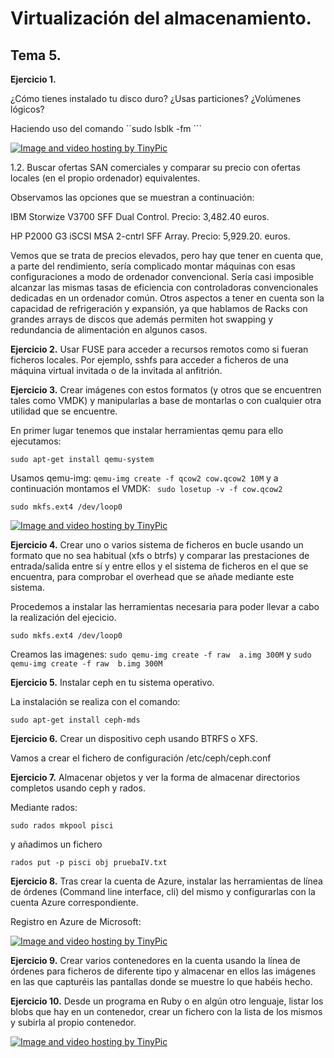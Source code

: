 # Virtualización del almacenamiento. 

## Tema 5.

**Ejercicio 1.** 

¿Cómo tienes instalado tu disco duro? ¿Usas particiones? ¿Volúmenes lógicos?

Haciendo uso del comando ``sudo lsblk -fm ```

<a href="http://es.tinypic.com?ref=zu45qx" target="_blank"><img src="http://i61.tinypic.com/zu45qx.png" border="0" alt="Image and video hosting by TinyPic"></a>

1.2. Buscar ofertas SAN comerciales y comparar su precio con ofertas locales (en el propio ordenador) equivalentes.

Observamos las opciones que se muestran a continuación:

IBM Storwize V3700 SFF Dual Control. Precio: 3,482.40 euros.

HP P2000 G3 iSCSI MSA 2-cntrl SFF Array. Precio: 5,929.20. euros.

Vemos que se trata de precios elevados, pero hay que tener en cuenta que, a parte del rendimiento, sería complicado montar máquinas con esas configuraciones a modo de ordenador convencional. Sería casi imposible alcanzar las mismas tasas de eficiencia con controladoras convencionales dedicadas en un ordenador común. Otros aspectos a tener en cuenta son la capacidad de refrigeración y expansión, ya que hablamos de Racks con grandes arrays de discos que además permiten hot swapping y redundancia de alimentación en algunos casos.

**Ejercicio 2.**  Usar FUSE para acceder a recursos remotos como si fueran ficheros locales. Por ejemplo, sshfs para acceder a ficheros de una máquina virtual invitada o de la invitada al anfitrión.

**Ejercicio 3.** Crear imágenes con estos formatos (y otros que se encuentren tales como VMDK) y manipularlas a base de montarlas o con cualquier otra utilidad que se encuentre.

En primer lugar tenemos que instalar herramientas qemu para ello ejecutamos: 

```sudo apt-get install qemu-system ```

Usamos qemu-img: ```qemu-img create -f qcow2 cow.qcow2 10M``` y a continuación montamos el VMDK:
``` sudo losetup -v -f cow.qcow2```

```sudo mkfs.ext4 /dev/loop0```

<a href="http://es.tinypic.com?ref=2ezplrs" target="_blank"><img src="http://i58.tinypic.com/2ezplrs.png" border="0" alt="Image and video hosting by TinyPic"></a>

**Ejercicio 4.** Crear uno o varios sistema de ficheros en bucle usando un formato que no sea habitual (xfs o btrfs) y comparar las prestaciones de entrada/salida entre sí y entre ellos y el sistema de ficheros en el que se encuentra, para comprobar el overhead que se añade mediante este sistema.

Procedemos a instalar las herramientas necesaria para poder llevar a cabo la realización del ejecicio.

```sudo mkfs.ext4 /dev/loop0```

Creamos las imagenes: ```sudo qemu-img create -f raw  a.img 300M```  y ```sudo qemu-img create -f raw  b.img 300M```



**Ejercicio 5.** Instalar ceph en tu sistema operativo.

La instalación se realiza con el comando:

```sudo apt-get install ceph-mds```

**Ejercicio 6.** Crear un dispositivo ceph usando BTRFS o XFS.

Vamos a crear el fichero de configuración /etc/ceph/ceph.conf



**Ejercicio 7.** Almacenar objetos y ver la forma de almacenar directorios completos usando ceph y rados.

Mediante rados:

```sudo rados mkpool pisci```

y añadimos un fichero

```rados put -p pisci obj pruebaIV.txt```

**Ejercicio 8.** Tras crear la cuenta de Azure, instalar las herramientas de línea de órdenes (Command line interface, cli) del mismo y configurarlas con la cuenta Azure correspondiente.

Registro en Azure de Microsoft: 

<a href="http://es.tinypic.com?ref=5bo8ll" target="_blank"><img src="http://i57.tinypic.com/5bo8ll.png" border="0" alt="Image and video hosting by TinyPic"></a>

**Ejercicio 9.** Crear varios contenedores en la cuenta usando la línea de órdenes para ficheros de diferente tipo y almacenar en ellos las imágenes en las que capturéis las pantallas donde se muestre lo que habéis hecho.


**Ejercicio 10.** Desde un programa en Ruby o en algún otro lenguaje, listar los blobs que hay en un contenedor, crear un fichero con la lista de los mismos y subirla al propio contenedor.

<a href="http://es.tinypic.com?ref=2hcm4i8" target="_blank"><img src="http://i61.tinypic.com/2hcm4i8.png" border="0" alt="Image and video hosting by TinyPic"></a>
